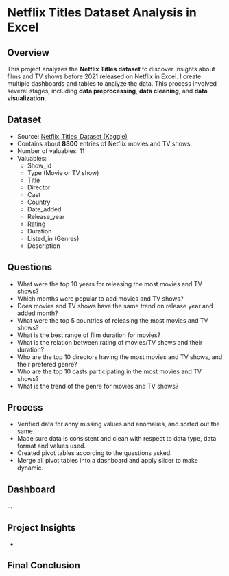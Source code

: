 # Netflix Titles Dataset Analysis in Excel

## Overview
This project analyzes the **Netflix Titles dataset** to discover insights about films and TV shows before 2021 released on Netflix in Excel. I create multiple dashboards and tables to analyze the data. This process involved several stages, including **data preprocessing**, **data cleaning**, and **data visualization**.

## Dataset
- Source: [Netflix_Titles_Dataset (Kaggle)](https://www.kaggle.com/datasets/shivamb/netflix-shows)
- Contains about **8800** entries of Netflix movies and TV shows.
- Number of valuables: 11
- Valuables:
  - Show_id
  - Type (Movie or TV show)
  - Title
  - Director
  - Cast
  - Country
  - Date_added
  - Release_year
  - Rating
  - Duration
  - Listed_in (Genres)
  - Description

## Questions
- What were the top 10 years for releasing the most movies and TV shows?
- Which months were popular to add movies and TV shows?
- Does movies and TV shows have the same trend on release year and added month?
- What were the top 5 countries of releasing the most movies and TV shows?
- What is the best range of film duration for movies?
- What is the relation between rating of movies/TV shows and their duration?
- Who are the top 10 directors having the most movies and TV shows, and their prefered genre?
- Who are the top 10 casts participating in the most movies and TV shows?
- What is the trend of the genre for movies and TV shows?

## Process
- Verified data for anny missing values and anomalies, and sorted out the same.
- Made sure data is consistent and clean with respect to data type, data format and values used.
- Created pivot tables according to the questions asked.
- Merge all pivot tables into a dashboard and apply slicer to make dynamic.

## Dashboard
...

## Project Insights
- 

## Final Conclusion

